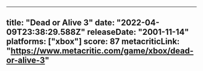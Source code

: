 
---
title: "Dead or Alive 3"
date: "2022-04-09T23:38:29.588Z"
releaseDate: "2001-11-14"
platforms: ["xbox"]
score: 87
metacriticLink: "https://www.metacritic.com/game/xbox/dead-or-alive-3"
---
